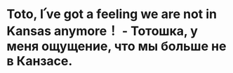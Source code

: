 # Toto, I՛ve got a feeling we are not in Kansas anymore！ - Тотошка, у меня ощущение, что мы больше не в Канзасе.
